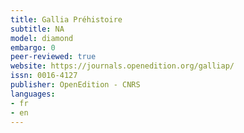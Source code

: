 ```yaml
---
title: Gallia Préhistoire
subtitle: NA
model: diamond
embargo: 0
peer-reviewed: true
website: https://journals.openedition.org/galliap/
issn: 0016-4127
publisher: OpenEdition - CNRS
languages:
- fr
- en
---
```


